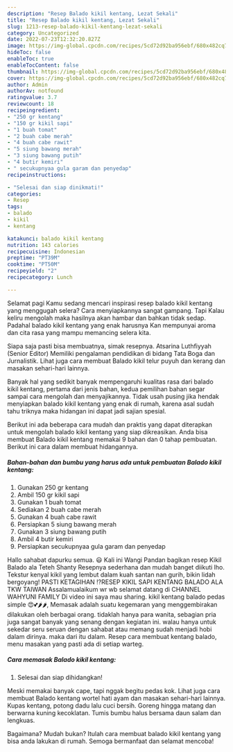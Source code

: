 ```yaml
---
description: "Resep Balado kikil kentang, Lezat Sekali"
title: "Resep Balado kikil kentang, Lezat Sekali"
slug: 1213-resep-balado-kikil-kentang-lezat-sekali
category: Uncategorized
date: 2022-07-23T12:32:20.827Z
image: https://img-global.cpcdn.com/recipes/5cd72d92ba956ebf/680x482cq70/balado-kikil-kentang-foto-resep-utama.jpg
hideToc: false
enableToc: true
enableTocContent: false
thumbnail: https://img-global.cpcdn.com/recipes/5cd72d92ba956ebf/680x482cq70/balado-kikil-kentang-foto-resep-utama.jpg
cover: https://img-global.cpcdn.com/recipes/5cd72d92ba956ebf/680x482cq70/balado-kikil-kentang-foto-resep-utama.jpg
author: Admin
authorAv: notfound
ratingvalue: 3.7
reviewcount: 18
recipeingredient:
- "250 gr kentang"
- "150 gr kikil sapi"
- "1 buah tomat"
- "2 buah cabe merah"
- "4 buah cabe rawit"
- "5 siung bawang merah"
- "3 siung bawang putih"
- "4 butir kemiri"
- " secukupnyaa gula garam dan penyedap"
recipeinstructions:

- "Selesai dan siap dinikmati!"
categories:
- Resep
tags:
- balado
- kikil
- kentang

katakunci: balado kikil kentang 
nutrition: 143 calories
recipecuisine: Indonesian
preptime: "PT39M"
cooktime: "PT50M"
recipeyield: "2"
recipecategory: Lunch

---
```



Selamat pagi Kamu sedang mencari inspirasi resep balado kikil kentang yang menggugah selera? Cara menyiapkannya sangat gampang. Tapi Kalau keliru mengolah maka hasilnya akan hambar dan bahkan tidak sedap. Padahal balado kikil kentang yang enak harusnya Kan mempunyai aroma dan cita rasa yang mampu memancing selera kita.


Siapa saja pasti bisa membuatnya, simak resepnya. Atsarina Luthfiyyah (Senior Editor) Memiliki pengalaman pendidikan di bidang Tata Boga dan Jurnalistik. Lihat juga cara membuat Balado kikil telur puyuh dan kerang dan masakan sehari-hari lainnya.

Banyak hal yang sedikit banyak mempengaruhi kualitas rasa dari balado kikil kentang, pertama dari jenis bahan, kedua pemilihan bahan segar sampai cara mengolah dan menyajikannya. Tidak usah pusing jika hendak menyiapkan balado kikil kentang yang enak di rumah, karena asal sudah tahu triknya maka hidangan ini dapat jadi sajian spesial.


Berikut ini ada beberapa cara mudah dan praktis yang dapat diterapkan untuk mengolah balado kikil kentang yang siap dikreasikan. Anda bisa membuat Balado kikil kentang memakai 9 bahan dan 0 tahap pembuatan. Berikut ini cara dalam membuat hidangannya.

<!--inarticleads1-->

##### Bahan-bahan dan bumbu yang harus ada untuk pembuatan Balado kikil kentang:

1. Gunakan 250 gr kentang
1. Ambil 150 gr kikil sapi
1. Gunakan 1 buah tomat
1. Sediakan 2 buah cabe merah
1. Gunakan 4 buah cabe rawit
1. Persiapkan 5 siung bawang merah
1. Gunakan 3 siung bawang putih
1. Ambil 4 butir kemiri
1. Persiapkan  secukupnyaa gula garam dan penyedap


Hallo sahabat dapurku semua. 😃 Kali ini Wangi Pandan bagikan resep Kikil Balado ala Teteh Shanty Resepnya sederhana dan mudah banget diikuti lho. Tekstur kenyal kikil yang lembut dalam kuah santan nan gurih, bikin lidah bergoyang! PASTI KETAGIHAN ⁉️RESEP KIKIL SAPI KENTANG BALADO ALA TKW TAIWAN Assalamualaikum wr wb selamat datang di CHANNEL WAHYUNI FAMILY Di video ini saya mau sharing. kikil kentang balado pedas simple 😍💕🌶🌶, Memasak adalah suatu kegemaran yang menggembirakan dilakukan oleh berbagai orang. tidaklah hanya para wanita, sebagian pria juga sangat banyak yang senang dengan kegiatan ini. walau hanya untuk sekedar seru seruan dengan sahabat atau memang sudah menjadi hobi dalam dirinya. maka dari itu dalam. Resep cara membuat kentang balado, menu masakan yang pasti ada di setiap warteg. 

<!--inarticleads2-->

##### Cara memasak Balado kikil kentang:


1. Selesai dan siap dihidangkan!

Meski memakai banyak cape, tapi nggak begitu pedas kok. Lihat juga cara membuat Balado kentang wortel hati ayam dan masakan sehari-hari lainnya. Kupas kentang, potong dadu lalu cuci bersih. Goreng hingga matang dan berwarna kuning kecoklatan. Tumis bumbu halus bersama daun salam dan lengkuas. 

Bagaimana? Mudah bukan? Itulah cara membuat balado kikil kentang yang bisa anda lakukan di rumah. Semoga bermanfaat dan selamat mencoba!
